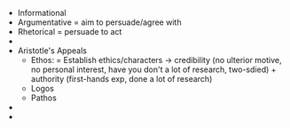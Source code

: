 - Informational
- Argumentative = aim to persuade/agree with
- Rhetorical = persuade to act
-
- Aristotle's Appeals
	- Ethos: = Establish ethics/characters -> credibility (no ulterior motive, no personal interest, have you don't a lot of research, two-sdied) + authority (first-hands exp, done a lot of research)
	- Logos
	- Pathos
-
-